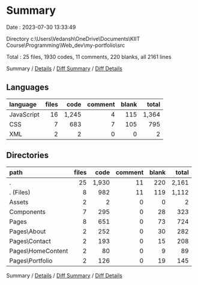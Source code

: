 # Summary

Date : 2023-07-30 13:33:49

Directory c:\\Users\\Vedansh\\OneDrive\\Documents\\KIIT Course\\Programming\\Web_dev\\my-portfolio\\src

Total : 25 files,  1930 codes, 11 comments, 220 blanks, all 2161 lines

Summary / [Details](details.md) / [Diff Summary](diff.md) / [Diff Details](diff-details.md)

## Languages
| language | files | code | comment | blank | total |
| :--- | ---: | ---: | ---: | ---: | ---: |
| JavaScript | 16 | 1,245 | 4 | 115 | 1,364 |
| CSS | 7 | 683 | 7 | 105 | 795 |
| XML | 2 | 2 | 0 | 0 | 2 |

## Directories
| path | files | code | comment | blank | total |
| :--- | ---: | ---: | ---: | ---: | ---: |
| . | 25 | 1,930 | 11 | 220 | 2,161 |
| . (Files) | 8 | 982 | 11 | 119 | 1,112 |
| Assets | 2 | 2 | 0 | 0 | 2 |
| Components | 7 | 295 | 0 | 28 | 323 |
| Pages | 8 | 651 | 0 | 73 | 724 |
| Pages\\About | 2 | 252 | 0 | 30 | 282 |
| Pages\\Contact | 2 | 193 | 0 | 15 | 208 |
| Pages\\HomeContent | 2 | 80 | 0 | 9 | 89 |
| Pages\\Portfolio | 2 | 126 | 0 | 19 | 145 |

Summary / [Details](details.md) / [Diff Summary](diff.md) / [Diff Details](diff-details.md)